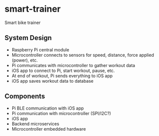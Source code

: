 # smart-trainer
Smart bike trainer

## System Design
* Raspberry Pi central module
* Microcontroller connects to sensors for speed, distance, force applied (power), etc.
* Pi communicates with microcontroller to gather workout data
* iOS app to connect to Pi, start workout, pause, etc.
* At end of workout, Pi sends everything to iOS app
* iOS app saves workout data to database

## Components
* Pi BLE communication with iOS app
* Pi communication with microcontroller (SPI/I2C?)
* iOS app
* Backend microservices
* Microcontroller embedded hardware
